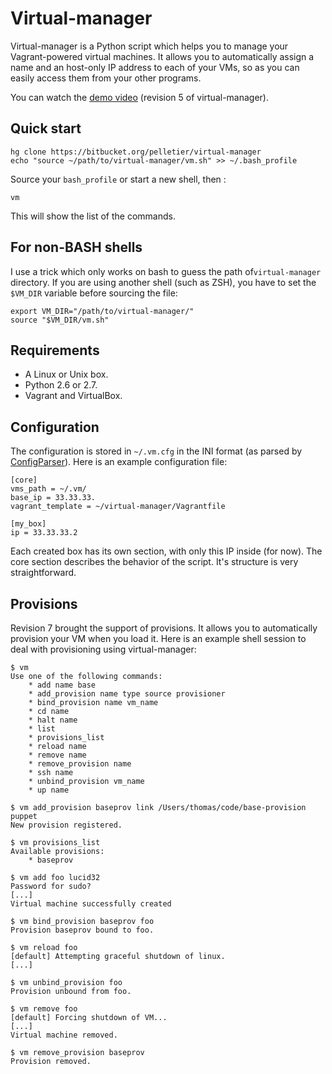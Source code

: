# Virtual-manager

Virtual-manager is a Python script which helps you to manage your
Vagrant-powered virtual machines. It allows you to automatically assign a name
and an host-only IP address to each of your VMs, so as you can easily access
them from your other programs.

You can watch the [demo video](http://vimeo.com/27112588) (revision 5 of
virtual-manager).

## Quick start

    hg clone https://bitbucket.org/pelletier/virtual-manager
    echo "source ~/path/to/virtual-manager/vm.sh" >> ~/.bash_profile

Source your `bash_profile` or start a new shell, then :

    vm

This will show the list of the commands.

## For non-BASH shells

I use a trick which only works on bash to guess the path of`virtual-manager`
directory. If you are using another shell (such as ZSH), you have to set the
`$VM_DIR` variable before sourcing the file:

    export VM_DIR="/path/to/virtual-manager/"
    source "$VM_DIR/vm.sh"

## Requirements

 * A Linux or Unix box.
 * Python 2.6 or 2.7.
 * Vagrant and VirtualBox.

## Configuration

The configuration is stored in `~/.vm.cfg` in the INI format (as parsed by
[ConfigParser](http://docs.python.org/library/configparser.html)). Here is an
example configuration file:

    [core]
    vms_path = ~/.vm/
    base_ip = 33.33.33.
    vagrant_template = ~/virtual-manager/Vagrantfile

    [my_box]
    ip = 33.33.33.2

Each created box has its own section, with only this IP inside (for now). The
core section describes the behavior of the script. It's structure is very
straightforward.

## Provisions

Revision 7 brought the support of provisions. It allows you to automatically
provision your VM when you load it. Here is an example shell session to deal
with provisioning using virtual-manager:

    $ vm
    Use one of the following commands:
        * add name base
        * add_provision name type source provisioner
        * bind_provision name vm_name
        * cd name
        * halt name
        * list
        * provisions_list
        * reload name
        * remove name
        * remove_provision name
        * ssh name
        * unbind_provision vm_name
        * up name

    $ vm add_provision baseprov link /Users/thomas/code/base-provision puppet
    New provision registered.

    $ vm provisions_list
    Available provisions:
        * baseprov

    $ vm add foo lucid32
    Password for sudo?
    [...]
    Virtual machine successfully created

    $ vm bind_provision baseprov foo
    Provision baseprov bound to foo.

    $ vm reload foo
    [default] Attempting graceful shutdown of linux.
    [...]

    $ vm unbind_provision foo
    Provision unbound from foo.

    $ vm remove foo
    [default] Forcing shutdown of VM...
    [...]
    Virtual machine removed.

    $ vm remove_provision baseprov
    Provision removed.

